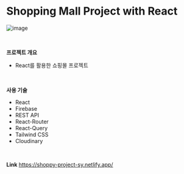 # Shopping Mall Project  with React  
![image](https://file.notion.so/f/s/99a081e3-9364-4180-8d96-f29d8c62c5fd/Untitled.png?id=87be0848-3f17-4bdf-9d94-88cea2a9b381&table=block&spaceId=8620ed13-4042-4c6a-a2f3-9cacde99bf43&expirationTimestamp=1683882839052&signature=pl7_uxHk6ct2sxQJoHKV3L9XeDWutcUwA__RfjiiUxg&downloadName=Untitled.png)

<br/>

**프로젝트 개요**
- React를 활용한 쇼핑몰 프로젝트

<br/>

**사용 기술**
- React
- Firebase
- REST API
- React-Router
- React-Query
- Tailwind CSS
- Cloudinary

<br/>

**Link**
https://shoppy-project-sy.netlify.app/
